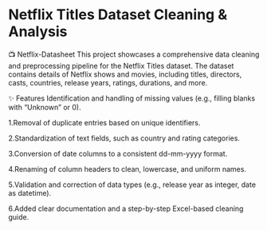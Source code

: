 # Netflix Titles Dataset Cleaning & Analysis
📺 Netflix-Datasheet
This project showcases a comprehensive data cleaning and preprocessing pipeline for the Netflix Titles dataset. The dataset contains details of Netflix shows and movies, including titles, directors, casts, countries, release years, ratings, durations, and more.

✨ Features
Identification and handling of missing values (e.g., filling blanks with “Unknown” or 0).

1.Removal of duplicate entries based on unique identifiers.

2.Standardization of text fields, such as country and rating categories.

3.Conversion of date columns to a consistent dd-mm-yyyy format.

4.Renaming of column headers to clean, lowercase, and uniform names.

5.Validation and correction of data types (e.g., release year as integer, date as datetime).

6.Added clear documentation and a step-by-step Excel-based cleaning guide.

